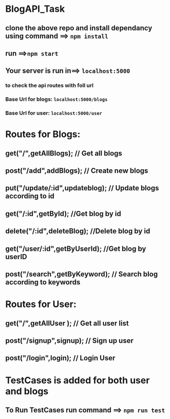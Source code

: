 # BlogAPI_Task
## clone the above repo and install dependancy using command ==> `npm install`
## run ==>`npm start`
## Your server is run in==> `localhost:5000`
 
### to check the api routes with foll url
### Base Url for blogs: `localhost:5000/blogs`
### Base Url for user: `localhost:5000/user`

# Routes for Blogs:

## get("/",getAllBlogs); // Get all blogs
## post("/add",addBlogs); // Create new blogs
## put("/update/:id",updateblog); // Update blogs according to id
## get("/:id",getById); //Get blog by id 
## delete("/:id",deleteBlog); //Delete blog by id
## get("/user/:id",getByUserId); //Get blog by userID
## post("/search",getByKeyword); // Search blog according to keywords
  
# Routes for User:  
## get("/",getAllUser ); // Get all user list 
## post("/signup",signup); // Sign up user
## post("/login",login); // Login User

# TestCases is added for both user and blogs
## To Run TestCases run command ==> `npm run test`
